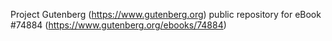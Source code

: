 Project Gutenberg (https://www.gutenberg.org) public repository for
eBook #74884 (https://www.gutenberg.org/ebooks/74884)
